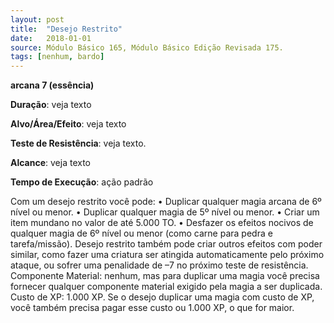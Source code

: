 ```yaml
---
layout: post
title:  "Desejo Restrito"
date:   2018-01-01
source: Módulo Básico 165, Módulo Básico Edição Revisada 175.
tags: [nenhum, bardo]
---
```


**arcana 7 (essência)**

**Duração**: veja texto

**Alvo/Área/Efeito**: veja texto

**Teste de Resistência**: veja texto.

**Alcance**: veja texto

**Tempo de Execução**: ação padrão

Com um desejo restrito você pode:
• Duplicar qualquer magia arcana de 6º nível ou menor.
• Duplicar qualquer magia de 5º nível ou menor.
• Criar um item mundano no valor de até 5.000 TO.
• Desfazer os efeitos nocivos de qualquer magia de 6º nível ou menor (como carne para pedra e tarefa/missão).
Desejo restrito também pode criar outros efeitos com poder similar, como fazer uma criatura ser atingida automaticamente pelo próximo ataque, ou sofrer uma penalidade de –7 no próximo teste de resistência.
Componente Material: nenhum, mas para duplicar uma magia você precisa fornecer qualquer componente material exigido pela magia a ser duplicada.
Custo de XP: 1.000 XP. Se o desejo duplicar uma magia com custo de XP, você também precisa pagar esse custo ou 1.000 XP, o que for maior.
